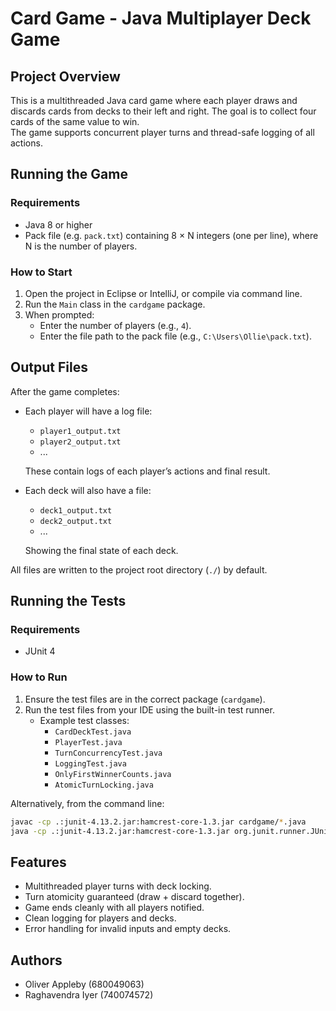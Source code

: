 # Card Game - Java Multiplayer Deck Game

## Project Overview

This is a multithreaded Java card game where each player draws and discards cards from decks to their left and right. The goal is to collect four cards of the same value to win.  
The game supports concurrent player turns and thread-safe logging of all actions.

## Running the Game

### Requirements
- Java 8 or higher
- Pack file (e.g. `pack.txt`) containing 8 × N integers (one per line), where N is the number of players.

### How to Start
1. Open the project in Eclipse or IntelliJ, or compile via command line.
2. Run the `Main` class in the `cardgame` package.
3. When prompted:
   - Enter the number of players (e.g., `4`).
   - Enter the file path to the pack file (e.g., `C:\Users\Ollie\pack.txt`).

## Output Files

After the game completes:

- Each player will have a log file:
  - `player1_output.txt`
  - `player2_output.txt`
  - ...

  These contain logs of each player’s actions and final result.

- Each deck will also have a file:
  - `deck1_output.txt`
  - `deck2_output.txt`
  - ...

  Showing the final state of each deck.

All files are written to the project root directory (`./`) by default.

## Running the Tests

### Requirements
- JUnit 4

### How to Run
1. Ensure the test files are in the correct package (`cardgame`).
2. Run the test files from your IDE using the built-in test runner.
   - Example test classes:
     - `CardDeckTest.java`
     - `PlayerTest.java`
     - `TurnConcurrencyTest.java`
     - `LoggingTest.java`
     - `OnlyFirstWinnerCounts.java`
     - `AtomicTurnLocking.java`

Alternatively, from the command line:

```bash
javac -cp .:junit-4.13.2.jar:hamcrest-core-1.3.jar cardgame/*.java
java -cp .:junit-4.13.2.jar:hamcrest-core-1.3.jar org.junit.runner.JUnitCore cardgame.PlayerTest
```

## Features
- Multithreaded player turns with deck locking.
- Turn atomicity guaranteed (draw + discard together).
- Game ends cleanly with all players notified.
- Clean logging for players and decks.
- Error handling for invalid inputs and empty decks.

## Authors
- Oliver Appleby (680049063)
- Raghavendra Iyer (740074572)